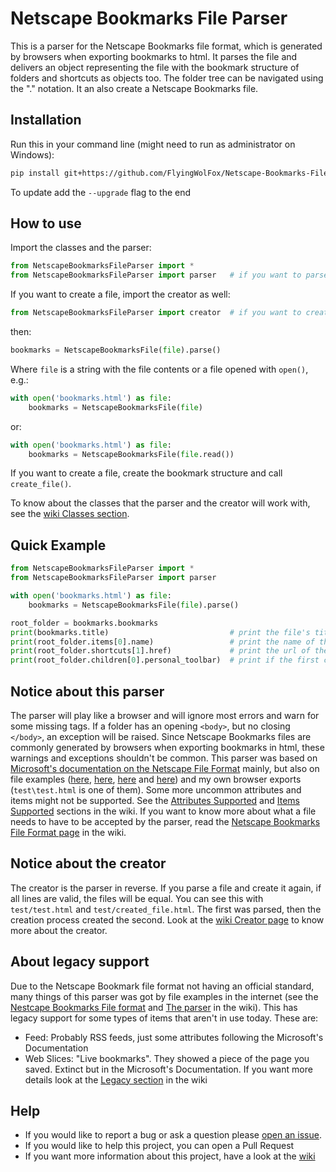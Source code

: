 # Netscape Bookmarks File Parser

This is a parser for the Netscape Bookmarks file format, which is generated by browsers when exporting bookmarks to html. It parses the file and delivers an object representing the file with the bookmark structure of folders and shortcuts as objects too. The folder tree can be navigated using the "." notation. It an also create a Netscape Bookmarks file.

## Installation

Run this in your command line (might need to run as administrator on Windows):

```bash
pip install git+https://github.com/FlyingWolFox/Netscape-Bookmarks-File-Parser.git
```

To update add the `--upgrade` flag to the end

## How to use

Import the classes and the parser:

```python
from NetscapeBookmarksFileParser import *
from NetscapeBookmarksFileParser import parser   # if you want to parse a file
```

If you want to create a file, import the creator as well:

```python
from NetscapeBookmarksFileParser import creator  # if you want to create a file
```

then:

```python
bookmarks = NetscapeBookmarksFile(file).parse()
```

Where `file` is a string with the file contents or a file opened with `open()`, e.g.:

```python
with open('bookmarks.html') as file:
    bookmarks = NetscapeBookmarksFile(file)
```

or:

```python
with open('bookmarks.html') as file:
    bookmarks = NetscapeBookmarksFile(file.read())
```

If you want to create a file, create the bookmark structure and call `create_file()`.

To know about the classes that the parser and the creator will work with, see the [wiki Classes section](https://github.com/FlyingWolFox/Netscape-Bookmarks-File-Parser/wiki/Code-Documentation#classes).

## Quick Example

```python
from NetscapeBookmarksFileParser import *
from NetscapeBookmarksFileParser import parser

with open('bookmarks.html') as file:
    bookmarks = NetscapeBookmarksFile(file).parse()

root_folder = bookmarks.bookmarks
print(bookmarks.title)                           # print the file's title
print(root_folder.items[0].name)                 # print the name of the first item on the root folder
print(root_folder.shortcuts[1].href)             # print the url of the first shortcut on the root folder
print(root_folder.children[0].personal_toolbar)  # print if the first children folder is the Bookmarks Toolbar
```

## Notice about this parser

The parser will play like a browser and will ignore most errors and warn for some missing tags. If a folder has an opening `<body>`, but no closing `</body>`, an exception will be raised. Since Netscape Bookmarks files are commonly generated by browsers when exporting bookmarks in html, these warnings and exceptions shouldn't be common. This parser was based on [Microsoft's documentation on the Netscape File Format](https://docs.microsoft.com/en-us/previous-versions/windows/internet-explorer/ie-developer/platform-apis/aa753582(v=vs.85)?redirectedfrom=MSDN) mainly, but also on file examples ([here](https://sixtwothree.org/posts/homesteading-a-decades-worth-of-shared-links), [here](https://stackoverflow.com/questions/38029954/parse-a-netscape-style-bookmarks-html-file-into-nested-array), [here](https://gist.github.com/jgarber623/cdc8e2fa1cbcb6889872) and [here](https://www.npmjs.com/package/netscape-bookmarks)) and my own browser exports (`test\test.html` is one of them). Some more uncommon attributes and items might not be supported. See the [Attributes Supported](https://github.com/FlyingWolFox/Netscape-Bookmarks-File-Parser/wiki/The-Parser#attributes-supported) and [Items Supported](https://github.com/FlyingWolFox/Netscape-Bookmarks-File-Parser/wiki/The-Parser#items-supported) sections in the wiki. If you want to know more about what a file needs to have to be accepted by the parser, read the [Netscape Bookmarks File Format page](https://github.com/FlyingWolFox/Netscape-Bookmarks-File-Parser/wiki/Netscape-Bookmarks-File-Format) in the wiki.

## Notice about the creator

The creator is the parser in reverse. If you parse a file and create it again, if all lines are valid, the files will be equal. You can see this with `test/test.html` and `test/created_file.html`. The first was parsed, then the creation process created the second. Look at the [wiki Creator page]() to know more about the creator.

## About legacy support

Due to the Netscape Bookmark file format not having an official standard, many things of this parser was got by file examples in the internet (see the [Nestcape Bookmarks File format](https://github.com/FlyingWolFox/Netscape-Bookmarks-File-Parser/wiki/Netscape-Bookmarks-File-Format) and [The parser](https://github.com/FlyingWolFox/Netscape-Bookmarks-File-Parser/wiki/The-Parser) in the wiki). This has legacy support for some types of items that aren't in use today. These are:

- Feed: Probably RSS feeds, just some attributes following the Microsoft's Documentation
- Web Slices: "Live bookmarks". They showed a piece of the page you saved. Extinct but in the Microsoft's Documentation. If you want more details look at the [Legacy section](https://github.com/FlyingWolFox/Netscape-Bookmarks-File-Parser/wiki/The-Parser#about-legacybasic-support) in the wiki

## Help

- If you would like to report a bug or ask a question please [open an issue](https://github.com/FlyingWolFox/Netscape-Bookmarks-File-Parser/issues/new).
- If you would like to help this project, you can open a Pull Request
- If you want more information about this project, have a look at the [wiki](https://github.com/FlyingWolFox/Netscape-Bookmarks-File-Parser/wiki)
